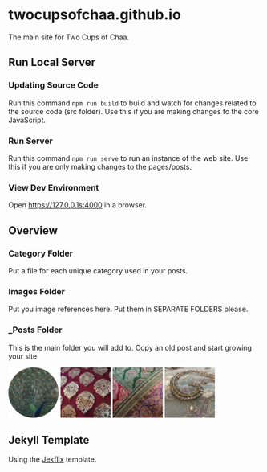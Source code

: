 # twocupsofchaa.github.io

The main site for Two Cups of Chaa.

## Run Local Server

### Updating Source Code

Run this command `npm run build` to build and watch for changes related to the source code (src folder). Use this if you are making changes to the core JavaScript.

### Run Server

Run this command `npm run serve` to run an instance of the web site. Use this if you are only making changes to the pages/posts.

### View Dev Environment

Open https://127.0.0.1s:4000 in a browser.

## Overview

### Category Folder

Put a file for each unique category used in your posts.

### Images Folder

Put you image references here. Put them in SEPARATE FOLDERS please.

### _Posts Folder

This is the main folder you will add to. Copy an old post and start growing your site.

<img class="img-rounded" src="/images/about/icon1.png" alt="Two Cups Of Chaa" width="100">
<img class="img-rounded" src="/images/about/icon2.jpg" alt="Two Cups Of Chaa" width="100">
<img class="img-rounded" src="/images/about/icon3.jpg" alt="Two Cups Of Chaa" width="100">
<img class="img-rounded" src="/images/about/icon4.jpg" alt="Two Cups Of Chaa" width="100">

## Jekyll Template

Using the [Jekflix](https://jekflix.rossener.com/) template.